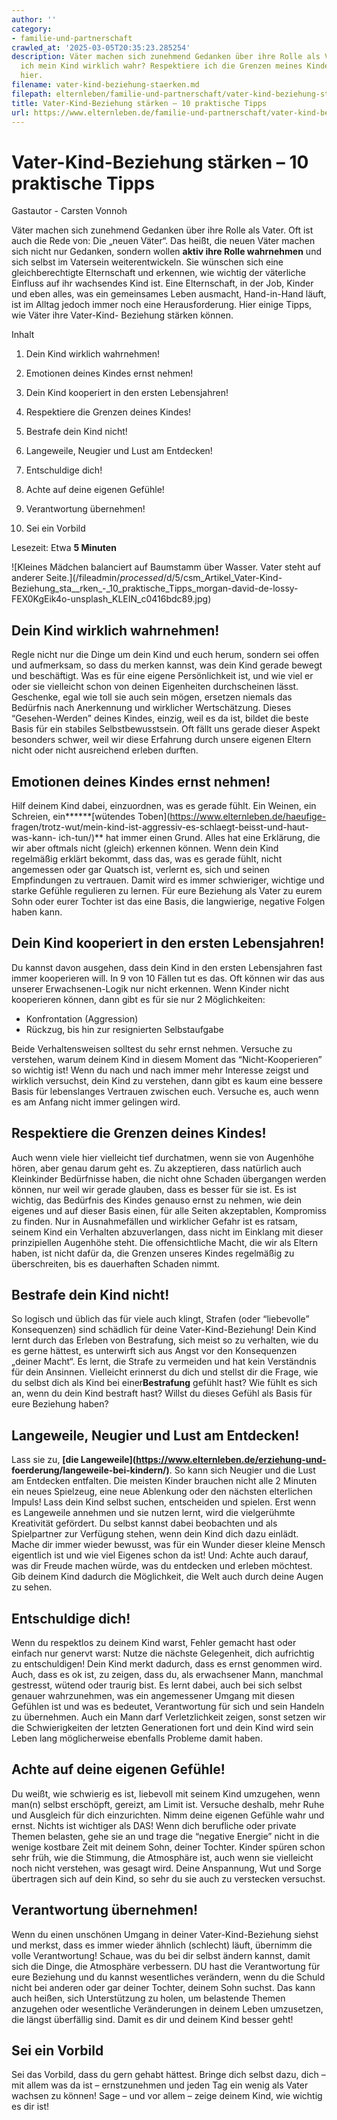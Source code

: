 ```yaml
---
author: ''
category:
- familie-und-partnerschaft
crawled_at: '2025-03-05T20:35:23.285254'
description: Väter machen sich zunehmend Gedanken über ihre Rolle als Vater. Nehme
  ich mein Kind wirklich wahr? Respektiere ich die Grenzen meines Kindes? 10 Tipps
  hier.
filename: vater-kind-beziehung-staerken.md
filepath: elternleben/familie-und-partnerschaft/vater-kind-beziehung-staerken.md
title: Vater-Kind-Beziehung stärken – 10 praktische Tipps
url: https://www.elternleben.de/familie-und-partnerschaft/vater-kind-beziehung-staerken/
---
```


#  Vater-Kind-Beziehung stärken – 10 praktische Tipps

Gastautor - Carsten Vonnoh

Väter machen sich zunehmend Gedanken über ihre Rolle als Vater. Oft ist auch
die Rede von: Die „neuen Väter“. Das heißt, die neuen Väter machen sich nicht
nur Gedanken, sondern wollen **aktiv ihre Rolle wahrnehmen** und sich selbst
im Vatersein weiterentwickeln. Sie wünschen sich eine gleichberechtigte
Elternschaft und erkennen, wie wichtig der väterliche Einfluss auf ihr
wachsendes Kind ist. Eine Elternschaft, in der Job, Kinder und eben alles, was
ein gemeinsames Leben ausmacht, Hand-in-Hand läuft, ist im Alltag jedoch immer
noch eine Herausforderung. Hier einige Tipps, wie Väter ihre Vater-Kind-
Beziehung stärken können.

Inhalt

1. Dein Kind wirklich wahrnehmen!

2. Emotionen deines Kindes ernst nehmen!

3. Dein Kind kooperiert in den ersten Lebensjahren!

4. Respektiere die Grenzen deines Kindes!

5. Bestrafe dein Kind nicht!

6. Langeweile, Neugier und Lust am Entdecken!

7. Entschuldige dich!

8. Achte auf deine eigenen Gefühle!

9. Verantwortung übernehmen!

10. Sei ein Vorbild

Lesezeit: Etwa **5 Minuten**

![Kleines Mädchen balanciert auf Baumstamm über Wasser. Vater steht auf
anderer Seite.](/fileadmin/_processed_/d/5/csm_Artikel_Vater-Kind-
Beziehung_sta__rken_-_10_praktische_Tipps_morgan-david-de-lossy-
FEX0KgEik4o-unsplash_KLEIN_c0416bdc89.jpg)

##  Dein Kind wirklich wahrnehmen!

Regle nicht nur die Dinge um dein Kind und euch herum, sondern sei offen und
aufmerksam, so dass du merken kannst, was dein Kind gerade bewegt und
beschäftigt. Was es für eine eigene Persönlichkeit ist, und wie viel er oder
sie vielleicht schon von deinen Eigenheiten durchscheinen lässt. Geschenke,
egal wie toll sie auch sein mögen, ersetzen niemals das Bedürfnis nach
Anerkennung und wirklicher Wertschätzung. Dieses “Gesehen-Werden” deines
Kindes, einzig, weil es da ist, bildet die beste Basis für ein stabiles
Selbstbewusstsein. Oft fällt uns gerade dieser Aspekt besonders schwer, weil
wir diese Erfahrung durch unsere eigenen Eltern nicht oder nicht ausreichend
erleben durften.

##  Emotionen deines Kindes ernst nehmen!

Hilf deinem Kind dabei, einzuordnen, was es gerade fühlt. Ein Weinen, ein
Schreien, ein******[wütendes Toben](https://www.elternleben.de/haeufige-
fragen/trotz-wut/mein-kind-ist-aggressiv-es-schlaegt-beisst-und-haut-was-kann-
ich-tun/)** hat immer einen Grund. Alles hat eine Erklärung, die wir aber
oftmals nicht (gleich) erkennen können. Wenn dein Kind regelmäßig erklärt
bekommt, dass das, was es gerade fühlt, nicht angemessen oder gar Quatsch ist,
verlernt es, sich und seinen Empfindungen zu vertrauen. Damit wird es immer
schwieriger, wichtige und starke Gefühle regulieren zu lernen. Für eure
Beziehung als Vater zu eurem Sohn oder eurer Tochter ist das eine Basis, die
langwierige, negative Folgen haben kann.

##  Dein Kind kooperiert in den ersten Lebensjahren!

Du kannst davon ausgehen, dass dein Kind in den ersten Lebensjahren fast immer
kooperieren will. In 9 von 10 Fällen tut es das. Oft können wir das aus
unserer Erwachsenen-Logik nur nicht erkennen. Wenn Kinder nicht kooperieren
können, dann gibt es für sie nur 2 Möglichkeiten:

  * Konfrontation (Aggression)
  * Rückzug, bis hin zur resignierten Selbstaufgabe

Beide Verhaltensweisen solltest du sehr ernst nehmen. Versuche zu verstehen,
warum deinem Kind in diesem Moment das “Nicht-Kooperieren” so wichtig ist!
Wenn du nach und nach immer mehr Interesse zeigst und wirklich versuchst, dein
Kind zu verstehen, dann gibt es kaum eine bessere Basis für lebenslanges
Vertrauen zwischen euch. Versuche es, auch wenn es am Anfang nicht immer
gelingen wird.

##  Respektiere die Grenzen deines Kindes!

Auch wenn viele hier vielleicht tief durchatmen, wenn sie von Augenhöhe hören,
aber genau darum geht es. Zu akzeptieren, dass natürlich auch Kleinkinder
Bedürfnisse haben, die nicht ohne Schaden übergangen werden können, nur weil
wir gerade glauben, dass es besser für sie ist. Es ist wichtig, das Bedürfnis
des Kindes genauso ernst zu nehmen, wie dein eigenes und auf dieser Basis
einen, für alle Seiten akzeptablen, Kompromiss zu finden. Nur in
Ausnahmefällen und wirklicher Gefahr ist es ratsam, seinem Kind ein Verhalten
abzuverlangen, dass nicht im Einklang mit dieser prinzipiellen Augenhöhe
steht. Die offensichtliche Macht, die wir als Eltern haben, ist nicht dafür
da, die Grenzen unseres Kindes regelmäßig zu überschreiten, bis es dauerhaften
Schaden nimmt.

##  Bestrafe dein Kind nicht!

So logisch und üblich das für viele auch klingt, Strafen (oder “liebevolle”
Konsequenzen) sind schädlich für deine Vater-Kind-Beziehung! Dein Kind lernt
durch das Erleben von Bestrafung, sich meist so zu verhalten, wie du es gerne
hättest, es unterwirft sich aus Angst vor den Konsequenzen „deiner Macht“. Es
lernt, die Strafe zu vermeiden und hat kein Verständnis für dein Ansinnen.
Vielleicht erinnerst du dich und stellst dir die Frage, wie du selbst dich als
Kind bei einer**Bestrafung** gefühlt hast? Wie fühlt es sich an, wenn du dein
Kind bestraft hast? Willst du dieses Gefühl als Basis für eure Beziehung
haben?

##  Langeweile, Neugier und Lust am Entdecken!

Lass sie zu, **[die Langeweile](https://www.elternleben.de/erziehung-und-
foerderung/langeweile-bei-kindern/)**. So kann sich Neugier und die Lust am
Entdecken entfalten. Die meisten Kinder brauchen nicht alle 2 Minuten ein
neues Spielzeug, eine neue Ablenkung oder den nächsten elterlichen Impuls!
Lass dein Kind selbst suchen, entscheiden und spielen. Erst wenn es Langeweile
annehmen und sie nutzen lernt, wird die vielgerühmte Kreativität gefördert. Du
selbst kannst dabei beobachten und als Spielpartner zur Verfügung stehen, wenn
dein Kind dich dazu einlädt. Mache dir immer wieder bewusst, was für ein
Wunder dieser kleine Mensch eigentlich ist und wie viel Eigenes schon da ist!
Und: Achte auch darauf, was dir Freude machen würde, was du entdecken und
erleben möchtest. Gib deinem Kind dadurch die Möglichkeit, die Welt auch durch
deine Augen zu sehen.

##  Entschuldige dich!

Wenn du respektlos zu deinem Kind warst, Fehler gemacht hast oder einfach nur
genervt warst: Nutze die nächste Gelegenheit, dich aufrichtig zu
entschuldigen! Dein Kind merkt dadurch, dass es ernst genommen wird. Auch,
dass es ok ist, zu zeigen, dass du, als erwachsener Mann, manchmal gestresst,
wütend oder traurig bist. Es lernt dabei, auch bei sich selbst genauer
wahrzunehmen, was ein angemessener Umgang mit diesen Gefühlen ist und was es
bedeutet, Verantwortung für sich und sein Handeln zu übernehmen. Auch ein Mann
darf Verletzlichkeit zeigen, sonst setzen wir die Schwierigkeiten der letzten
Generationen fort und dein Kind wird sein Leben lang möglicherweise ebenfalls
Probleme damit haben.

##  Achte auf deine eigenen Gefühle!

Du weißt, wie schwierig es ist, liebevoll mit seinem Kind umzugehen, wenn
man(n) selbst erschöpft, gereizt, am Limit ist. Versuche deshalb, mehr Ruhe
und Ausgleich für dich einzurichten. Nimm deine eigenen Gefühle wahr und
ernst. Nichts ist wichtiger als DAS! Wenn dich berufliche oder private Themen
belasten, gehe sie an und trage die “negative Energie” nicht in die wenige
kostbare Zeit mit deinem Sohn, deiner Tochter. Kinder spüren schon sehr früh,
wie die Stimmung, die Atmosphäre ist, auch wenn sie vielleicht noch nicht
verstehen, was gesagt wird. Deine Anspannung, Wut und Sorge übertragen sich
auf dein Kind, so sehr du sie auch zu verstecken versuchst.

##  Verantwortung übernehmen!

Wenn du einen unschönen Umgang in deiner Vater-Kind-Beziehung siehst und
merkst, dass es immer wieder ähnlich (schlecht) läuft, übernimm die volle
Verantwortung! Schaue, was du bei dir selbst ändern kannst, damit sich die
Dinge, die Atmosphäre verbessern. DU hast die Verantwortung für eure Beziehung
und du kannst wesentliches verändern, wenn du die Schuld nicht bei anderen
oder gar deiner Tochter, deinem Sohn suchst. Das kann auch heißen, sich
Unterstützung zu holen, um belastende Themen anzugehen oder wesentliche
Veränderungen in deinem Leben umzusetzen, die längst überfällig sind. Damit es
dir und deinem Kind besser geht!

##  Sei ein Vorbild

Sei das Vorbild, dass du gern gehabt hättest. Bringe dich selbst dazu, dich –
mit allem was da ist – ernstzunehmen und jeden Tag ein wenig als Vater wachsen
zu können! Sage – und vor allem – zeige deinem Kind, wie wichtig es dir ist!

